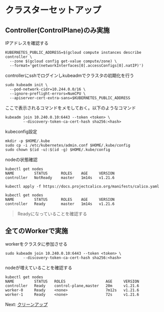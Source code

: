 # クラスターセットアップ

## Controller(ControlPlane)のみ実施

IPアドレスを確認する
```
KUBERNETES_PUBLIC_ADDRESS=$(gcloud compute instances describe controller \
  --zone $(gcloud config get-value compute/zone) \
  --format='get(networkInterfaces[0].accessConfigs[0].natIP)')
```

controllerにsshでログインしkubeadmでクラスタの初期化を行う
```
sudo kubeadm init \
  --pod-network-cidr=10.244.0.0/16 \
  --ignore-preflight-errors=NumCPU \
  --apiserver-cert-extra-sans=$KUBERNETES_PUBLIC_ADDRESS
```

ここで表示されるコマンドをメモしておく。以下のようなコマンド
```
kubeadm join 10.240.0.10:6443 --token <token> \
        --discovery-token-ca-cert-hash sha256:<hash>
```

kubeconfig設定
```
mkdir -p $HOME/.kube
sudo cp -i /etc/kubernetes/admin.conf $HOME/.kube/config
sudo chown $(id -u):$(id -g) $HOME/.kube/config
```

nodeの状態確認
```
kubectl get nodes
NAME         STATUS      ROLES    AGE     VERSION
controller   NotReady    master   1m14s   v1.21.6
```

```
kubectl apply -f https://docs.projectcalico.org/manifests/calico.yaml
```

```
kubectl get nodes
NAME         STATUS      ROLES    AGE     VERSION
controller   Ready       master   1m14s   v1.21.6
```
> Readyになっていることを確認する

## 全てのWorkerで実施

workerをクラスタに参加させる
```
sudo kubeadm join 10.240.0.10:6443 --token <token> \
        --discovery-token-ca-cert-hash sha256:<hash>
```

nodeが増えていることを確認する
```
kubectl get nodes
NAME         STATUS   ROLES                  AGE     VERSION
controller   Ready    control-plane,master   20m     v1.21.6
worker-0     Ready    <none>                 7m12s   v1.21.6
worker-1     Ready    <none>                 72s     v1.21.6
```

Next: [クリーンアップ](06-cleanup.md)